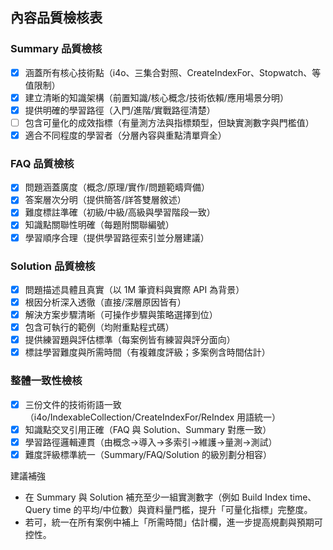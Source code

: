 ## 內容品質檢核表

### Summary 品質檢核
- [x] 涵蓋所有核心技術點（i4o、三集合對照、CreateIndexFor、Stopwatch、等值限制）
- [x] 建立清晰的知識架構（前置知識/核心概念/技術依賴/應用場景分明）
- [x] 提供明確的學習路徑（入門/進階/實戰路徑清楚）
- [ ] 包含可量化的成效指標（有量測方法與指標類型，但缺實測數字與門檻值）
- [x] 適合不同程度的學習者（分層內容與重點清單齊全）

### FAQ 品質檢核
- [x] 問題涵蓋廣度（概念/原理/實作/問題範疇齊備）
- [x] 答案層次分明（提供簡答/詳答雙層敘述）
- [x] 難度標註準確（初級/中級/高級與學習階段一致）
- [x] 知識點關聯性明確（每題附關聯編號）
- [x] 學習順序合理（提供學習路徑索引並分層建議）

### Solution 品質檢核
- [x] 問題描述具體且真實（以 1M 筆資料與實際 API 為背景）
- [x] 根因分析深入透徹（直接/深層原因皆有）
- [x] 解決方案步驟清晰（可操作步驟與策略選擇到位）
- [x] 包含可執行的範例（均附重點程式碼）
- [x] 提供練習題與評估標準（每案例皆有練習與評分面向）
- [x] 標註學習難度與所需時間（有複雜度評級；多案例含時間估計）

### 整體一致性檢核
- [x] 三份文件的技術術語一致（i4o/IndexableCollection/CreateIndexFor/ReIndex 用語統一）
- [x] 知識點交叉引用正確（FAQ 與 Solution、Summary 對應一致）
- [x] 學習路徑邏輯連貫（由概念→導入→多索引→維護→量測→測試）
- [x] 難度評級標準統一（Summary/FAQ/Solution 的級別劃分相容）

建議補強
- 在 Summary 與 Solution 補充至少一組實測數字（例如 Build Index time、Query time 的平均/中位數）與資料量門檻，提升「可量化指標」完整度。
- 若可，統一在所有案例中補上「所需時間」估計欄，進一步提高規劃與預期可控性。